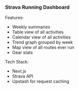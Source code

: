 ### Strava Running Dashboard

Features:

- Weekly summaries
- Table view of all activities
- Calendar view of all activities
- Trend graph grouped by week
- Map view of all routes ever run
- Gear stats

Tech Stack:

- Next.js
- Strava API
- Upstash for request caching
